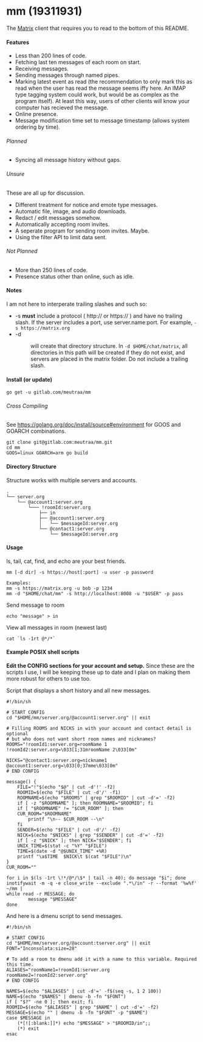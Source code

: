 # mm (19311931)
The [Matrix](https://matrix.org/) client that requires you to read to the bottom
of this README.

#### Features
* Less than 200 lines of code.
* Fetching last ten messages of each room on start.
* Receiving messages.
* Sending messages through named pipes.
* Marking latest event as read (the recommendation to only mark this
as read when the user has read the message seems iffy here. An IMAP type tagging
system could work, but would be as complex as the program itself). At least
this way, users of other clients will know your computer has recieved the
message.
* Online presence.
* Message modification time set to message timestamp (allows system ordering
by time).

###### Planned
* Syncing all message history without gaps.

###### Unsure
These are all up for discussion.

* Different treatment for notice and emote type messages.
* Automatic file, image, and audio downloads.
* Redact / edit messages somehow.
* Automatically accepting room invites.
* A seperate program for sending room invites. Maybe.
* Using the filter API to limit data sent.

###### Not Planned
* More than 250 lines of code.
* Presence status other than online, such as idle.

#### Notes
I am not here to interperate trailing slashes and such so:
* -s <host> **must** include a protocol ( http:// or https:// ) and have no trailing
  slash. If the server includes a port, use server.name:port. For example,
	`-s https://matrix.org`
* -d <dir> will create that directory structure. In `-d $HOME/chat/matrix`, all
	directories in this path will be created if they do not exist, and
	servers are placed in the matrix folder. Do not include a trailing
	slash.

#### Install (or update)
```shell
go get -u gitlab.com/meutraa/mm
```

###### Cross Compiling
See https://golang.org/doc/install/source#environment for GOOS and GOARCH combinations.
```shell
git clone git@gitlab.com:meutraa/mm.git
cd mm
GOOS=linux GOARCH=arm go build
```

#### Directory Structure
Structure works with multiple servers and accounts.
```
.
└── server.org
    └── @account1:server.org
        └─── !roomId:server.org
            ├── in
            ├── @account1:server.org
            │   └── $messageId:server.org
            └── @contact1:server.org
                └── $messageId:server.org
```

#### Usage
ls, tail, cat, find, and echo are your best friends.

```shell
mm [-d dir] -s https://host[:port] -u user -p password

Examples:
mm -s https://matrix.org -u bob -p 1234
mm -d "$HOME/chat/mm" -s http://localhost:8008 -u "$USER" -p pass
```

Send message to room
```shell
echo "message" > in
```

View all messages in room (newest last)
```shell
cat `ls -1rt @*/*`
```

#### Example POSIX shell scripts
**Edit the CONFIG sections for your account and setup.**
Since these are the scripts I use, I will be keeping these
up to date and I plan on making them more robust for others
to use too.

Script that displays a short history and all new messages.
```shell
#!/bin/sh

# START CONFIG
cd "$HOME/mm/server.org/@account1:server.org" || exit

# Filling ROOMS and NICKS in with your account and contact detail is optional
# but who does not want short room names and nicknames?
ROOMS="!roomId1:server.org=roomName 1
!roomId2:server.org=\033[1;31mroomName 2\033[0m"

NICKS="@contact1:server.org=nickname1
@account1:server.org=\033[0;37mme\033[0m"
# END CONFIG

message() {
    FILE="!"$(echo "$@" | cut -d'!' -f2)
    ROOMID=$(echo "$FILE" | cut -d'/' -f1)
    ROOMNAME=$(echo "$ROOMS" | grep "$ROOMID" | cut -d'=' -f2)
    if [ -z "$ROOMNAME" ]; then ROOMNAME="$ROOMID"; fi
    if [ "$ROOMNAME" != "$CUR_ROOM" ]; then
    CUR_ROOM="$ROOMNAME"
        printf "\n-- $CUR_ROOM --\n"
    fi
    SENDER=$(echo "$FILE" | cut -d'/' -f2)
    NICK=$(echo "$NICKS" | grep "$SENDER" | cut -d'=' -f2)
    if [ -z "$NICK" ]; then NICK="$SENDER"; fi
    UNIX_TIME=$(stat -c "%Y" "$FILE")
    TIME=$(date -d "@$UNIX_TIME" +%R)
    printf "\a$TIME  $NICK\t $(cat "$FILE")\n"
}
CUR_ROOM=""

for i in $(ls -1rt \!*/@*/\$* | tail -n 40); do message "$i"; done
inotifywait -m -q -e close_write --exclude ".*\/in" -r --format '%w%f' ~/mm |
while read -r MESSAGE; do
        message "$MESSAGE"
done
```

And here is a dmenu script to send messages.
```shell
#!/bin/sh

# START CONFIG
cd "$HOME/mm/server.org/@account:tserver.org" || exit
FONT="Inconsolata:size=28"

# To add a room to dmenu add it with a name to this variable. Required this time.
ALIASES="roomName1=!roomId1:server.org
roomName2=!roomId2:server.org"
# END CONFIG

NAMES=$(echo "$ALIASES" | cut -d'=' -f$(seq -s, 1 2 100))
NAME=$(echo "$NAMES" | dmenu -b -fn "$FONT")
if [ "$?" -ne 0 ]; then exit; fi
ROOMID=$(echo "$ALIASES" | grep "$NAME" | cut -d'=' -f2)
MESSAGE=$(echo "" | dmenu -b -fn "$FONT" -p "$NAME")
case $MESSAGE in
    (*[![:blank:]]*) echo "$MESSAGE" > "$ROOMID/in";;
    (*) exit
esac
```
